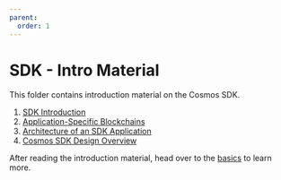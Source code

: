 ```yaml
---
parent:
  order: 1
---
```


# SDK - Intro Material

This folder contains introduction material on the Cosmos SDK.

1. [SDK Introduction](./intro.md)
2. [Application-Specific Blockchains](./why-app-specific.md)
3. [Architecture of an SDK Application](./sdk-app-architecture.md)
4. [Cosmos SDK Design Overview](./sdk-design.md)

After reading the introduction material, head over to the [basics](../basics/README.md) to learn more. 